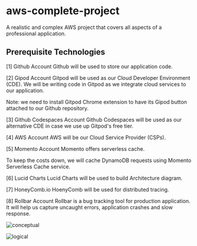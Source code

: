 # aws-complete-project
A realistic and complex AWS project that covers all aspects of a professional application.

## Prerequisite Technologies

[1] Github Account
Github will be used to store our application code.

[2] Gipod Account
Gitpod will be used as our Cloud Developer Environment (CDE).
We will be writing code in Gitpod as we integrate cloud services to our application.

Note: we need to install Gitpod Chrome extension to have its Gipod button attached to our Github repository.

[3] Github Codespaces Account
Github Codespaces will be used as our alternative CDE in case we use up Gitpod's free tier.

[4] AWS Account
AWS will be our Cloud Service Provider (CSPs).

[5] Momento Account
Momento offers serverless cache.

To keep the costs down, we will cache DynamoDB requests using Momento Serverless Cache service.

[6] Lucid Charts
Lucid Charts will be used to build Architecture diagram.

[7] HoneyComb.io
HoenyComb will be used for distributed tracing.

[8] Rollbar Account
Rollbar is a bug tracking tool for production application. It will help us capture uncaught errors, application crashes and slow response.

![conceptual](https://github.com/Tai-Chi-Bui/aws-complete-project/assets/75408677/1ddb0dc7-f695-44bb-8603-3d26c68f6873)


![logical](https://github.com/Tai-Chi-Bui/aws-complete-project/assets/75408677/9ff29aa7-c7cc-40a3-b2b3-26e666321ca0)

